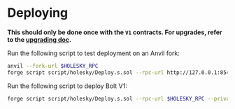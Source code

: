 # Deploying

**This should only be done once with the `V1` contracts. For upgrades, refer to the [upgrading doc](./upgrading.md).**

Run the following script to test deployment on an Anvil fork:
```bash
anvil --fork-url $HOLESKY_RPC
forge script script/holesky/Deploy.s.sol --rpc-url http://127.0.0.1:8545 --private-key $PRIVATE_KEY --broadcast -vvvv
```

Run the following script to deploy Bolt V1:
```bash
forge script script/holesky/Deploy.s.sol --rpc-url $HOLESKY_RPC --private-key $PRIVATE_KEY --broadcast -vvvv
```
